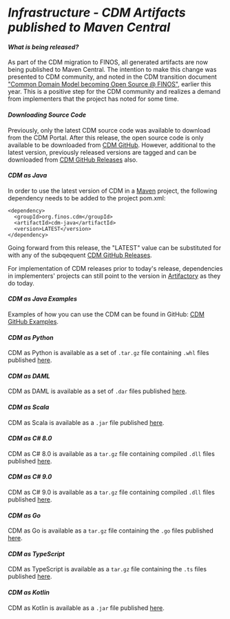 # *Infrastructure - CDM Artifacts published to Maven Central*

#### _What is being released?_

As part of the CDM migration to FINOS, all generated artifacts are now being published to Maven Central. The intention to make this change was presented to CDM community, and noted in the CDM transition document ["Common Domain Model becoming Open Source @ FINOS"](https://assets.isda.org/media/6fac704a/081f5537.pdf), earlier this year. This is a positive step for the CDM community and realizes a demand from implementers that the project has noted for some time.

#### _Downloading Source Code_

Previously, only the latest CDM source code was available to download from the CDM Portal. After this release, the open source code is only available to be downloaded from [CDM GitHub](https://github.com/finos/common-domain-model). However, additional to the latest version, previously released versions are tagged and can be downloaded from [CDM GitHub Releases](https://github.com/finos/common-domain-model/releases) also.

#### _CDM as Java_

In order to use the latest version of CDM in a [Maven](https://maven.apache.org) project, the following dependency needs to be added to the project pom.xml:

```
<dependency>
  <groupId>org.finos.cdm</groupId>
  <artifactId>cdm-java</artifactId>
  <version>LATEST</version>
</dependency>
```

Going forward from this release, the "LATEST" value can be substituted for with any of the subqequent [CDM GitHub Releases](https://github.com/finos/common-domain-model/releases). 

For implementation of CDM releases prior to today's release, dependencies in implementers' projects can still point to the version in [Artifactory](https://regnosys.jfrog.io/ui/repos/tree/General/libs-snapshot/com/isda/cdm) as they do today.

#### _CDM as Java Examples_

Examples of how you can use the CDM can be found in GitHub: [CDM GitHub Examples](https://github.com/finos/common-domain-model/tree/master/examples).

#### _CDM as Python_

CDM as Python is available as a set of `.tar.gz` file containing `.whl` files published [here](https://central.sonatype.com/artifact/org.finos.cdm/cdm-python/).

#### _CDM as DAML_

CDM as DAML is available as a set of `.dar` files published [here](https://central.sonatype.com/artifact/org.finos.cdm/cdm-daml/).

#### _CDM as Scala_

CDM as Scala is available as a `.jar` file published [here](https://central.sonatype.com/artifact/org.finos.cdm/cdm-scala/).

#### _CDM as C# 8.0_

CDM as C# 8.0 is available as a `tar.gz` file containing compiled `.dll` files published [here](https://central.sonatype.com/artifact/org.finos.cdm/cdm-csharp8/).

#### _CDM as C# 9.0_

CDM as C# 9.0 is available as a `tar.gz` file containing compiled `.dll` files published [here](https://central.sonatype.com/artifact/org.finos.cdm/cdm-csharp9/).

#### _CDM as Go_

CDM as Go is available as a `tar.gz` file containing the `.go` files published [here](https://central.sonatype.com/artifact/org.finos.cdm/cdm-golang/).

#### _CDM as TypeScript_

CDM as TypeScript is available as a `tar.gz` file containing the `.ts` files published [here](https://central.sonatype.com/artifact/org.finos.cdm/cdm-typescript/).

#### _CDM as Kotlin_

CDM as Kotlin is available as a `.jar` file published [here](https://central.sonatype.com/artifact/org.finos.cdm/cdm-kotlin/).

